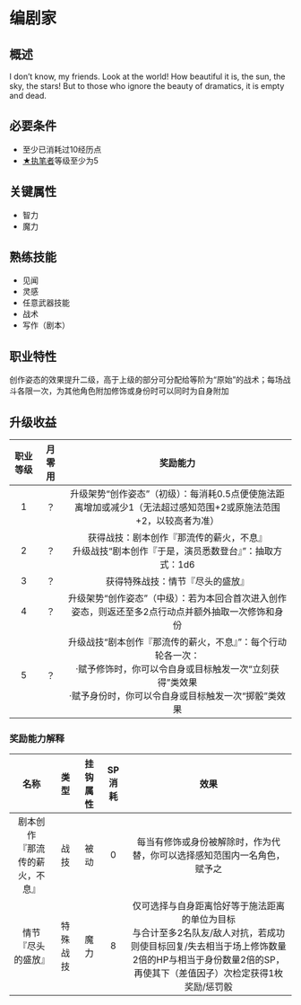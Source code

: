 # 编剧家

## 概述

I don’t know, my friends. Look at the world! How beautiful it is, the sun, the sky, the stars! But to those who ignore the beauty of dramatics, it is empty and dead.

## 必要条件

* 至少已消耗过10经历点
* <a href="../1-Writer" target="_blank">★执笔者</a>等级至少为5

## 关键属性

* 智力
* 魔力

## 熟练技能

* 见闻
* 灵感
* 任意武器技能
* 战术
* 写作（剧本）

## 职业特性

创作姿态的效果提升二级，高于上级的部分可分配给等阶为“原始”的战术；每场战斗各限一次，为其他角色附加修饰或身份时可以同时为自身附加

## 升级收益

职业等级|月零用|奖励能力
:--:|:--:|:--:
1|？|升级架势“创作姿态”（初级）：每消耗0.5点便使施法距离增加或减少1（无法超过感知范围+2或原施法范围+2，以较高者为准）
2|？|获得战技：剧本创作『那流传的薪火，不息』<br>升级战技“剧本创作『于是，演员悉数登台』”：抽取方式：1d6
3|？|获得特殊战技：情节『尽头的盛放』
4|？|升级架势“创作姿态”（中级）：若为本回合首次进入创作姿态，则返还至多2点行动点并额外抽取一次修饰和身份
5|？|升级战技“剧本创作『那流传的薪火，不息』”：每个行动轮各一次：<br>·赋予修饰时，你可以令自身或目标触发一次“立刻获得”类效果<br>·赋予身份时，你可以令自身或目标触发一次“掷骰”类效果

### 奖励能力解释

名称|类型|挂钩属性|SP消耗|效果
:--:|:--:|:--:|:--:|:--:
剧本创作<br>『那流传的薪火，不息』|战技|被动|0|每当有修饰或身份被解除时，作为代替，你可以选择感知范围内一名角色，赋予之
情节<br>『尽头的盛放』|特殊战技|魔力|8|仅可选择与自身距离恰好等于施法距离的单位为目标<br>与合计至多2名队友/敌人对抗，若成功则使目标回复/失去相当于场上修饰数量2倍的HP与相当于身份数量2倍的SP，再使其下（差值因子）次检定获得1枚奖励/惩罚骰